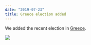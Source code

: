 ```yaml
---
date: "2019-07-23"
title: Greece election added
---
```


We added the recent election in [Greece](http://www.parlgov.org/explore/grc/election/2019-07-07/).

![](/images/parliament-sweden.jpg)
